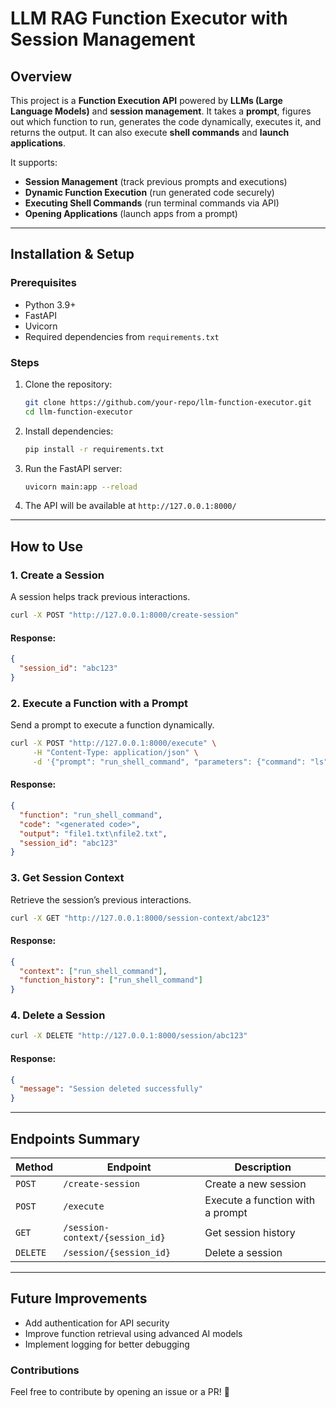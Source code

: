 # LLM RAG Function Executor with Session Management

## Overview
This project is a **Function Execution API** powered by **LLMs (Large Language Models)** and **session management**. It takes a **prompt**, figures out which function to run, generates the code dynamically, executes it, and returns the output. It can also execute **shell commands** and **launch applications**.

It supports:
- **Session Management** (track previous prompts and executions)
- **Dynamic Function Execution** (run generated code securely)
- **Executing Shell Commands** (run terminal commands via API)
- **Opening Applications** (launch apps from a prompt)

---

## Installation & Setup
### Prerequisites
- Python 3.9+
- FastAPI
- Uvicorn
- Required dependencies from `requirements.txt`

### Steps
1. Clone the repository:
   ```sh
   git clone https://github.com/your-repo/llm-function-executor.git
   cd llm-function-executor
   ```
2. Install dependencies:
   ```sh
   pip install -r requirements.txt
   ```
3. Run the FastAPI server:
   ```sh
   uvicorn main:app --reload
   ```
4. The API will be available at `http://127.0.0.1:8000/`

---

## How to Use
### 1. Create a Session
A session helps track previous interactions.
```sh
curl -X POST "http://127.0.0.1:8000/create-session"
```
#### Response:
```json
{
  "session_id": "abc123"
}
```

### 2. Execute a Function with a Prompt
Send a prompt to execute a function dynamically.
```sh
curl -X POST "http://127.0.0.1:8000/execute" \
     -H "Content-Type: application/json" \
     -d '{"prompt": "run_shell_command", "parameters": {"command": "ls"}}'
```
#### Response:
```json
{
  "function": "run_shell_command",
  "code": "<generated code>",
  "output": "file1.txt\nfile2.txt",
  "session_id": "abc123"
}
```

### 3. Get Session Context
Retrieve the session’s previous interactions.
```sh
curl -X GET "http://127.0.0.1:8000/session-context/abc123"
```
#### Response:
```json
{
  "context": ["run_shell_command"],
  "function_history": ["run_shell_command"]
}
```

### 4. Delete a Session
```sh
curl -X DELETE "http://127.0.0.1:8000/session/abc123"
```
#### Response:
```json
{
  "message": "Session deleted successfully"
}
```

---

## Endpoints Summary
| Method | Endpoint | Description |
|--------|----------|-------------|
| `POST` | `/create-session` | Create a new session |
| `POST` | `/execute` | Execute a function with a prompt |
| `GET` | `/session-context/{session_id}` | Get session history |
| `DELETE` | `/session/{session_id}` | Delete a session |

---

## Future Improvements
- Add authentication for API security
- Improve function retrieval using advanced AI models
- Implement logging for better debugging

### Contributions
Feel free to contribute by opening an issue or a PR! 🚀

